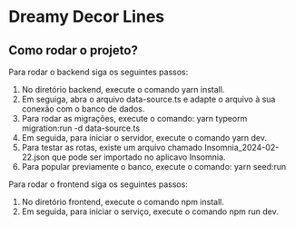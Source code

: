 # Dreamy Decor Lines

## Como rodar o projeto?
  Para rodar o backend siga os seguintes passos:
  1. No diretório backend, execute o comando yarn install.
  2. Em seguiga, abra o arquivo data-source.ts e adapte o arquivo à sua conexão com o banco de dados.
  3. Para rodar as migrações, execute o comando: yarn typeorm migration:run -d data-source.ts
  4. Em seguida, para iniciar o servidor, execute o comando yarn dev.
  5. Para testar as rotas, existe um arquivo chamado Insomnia_2024-02-22.json que pode ser importado no aplicavo Insomnia.
  6. Para popular previamente o banco, execute o comando: yarn seed:run

  Para rodar o frontend siga os seguintes passos:
  1. No diretório frontend, execute o comando npm install.
  2. Em seguida, para iniciar o serviço, execute o comando npm run dev.
